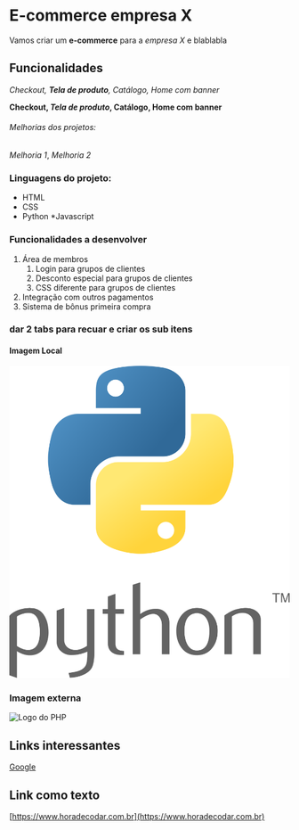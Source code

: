 # E-commerce empresa X

Vamos criar um **e-commerce** para a *empresa X* e blablabla

## Funcionalidades

_Checkout, **Tela de produto**, Catálogo, Home com banner_

**Checkout, _Tela de produto_, Catálogo, Home com banner**


###### Melhorias dos projetos:

_Melhoria 1_, _Melhoria 2_

### Linguagens do projeto:

* HTML
* CSS
* Python
*Javascript

### Funcionalidades a desenvolver

1. Área de membros
    1. Login para grupos de clientes
    2. Desconto especial para grupos de clientes
    3. CSS diferente para grupos de clientes
2. Integração com outros pagamentos
3. Sistema de bônus primeira compra

### dar 2 tabs para recuar e criar os sub itens

#### Imagem Local

![Logo do Python](imagens/python-logo.png)

### Imagem externa

![Logo do PHP](https://upload.wikimedia.org/wikipedia/commons/c/c1/PHP_Logo.png)

## Links interessantes

[Google](https://google.com)

## Link como texto

[https://www.horadecodar.com.br](https://www.horadecodar.com.br)